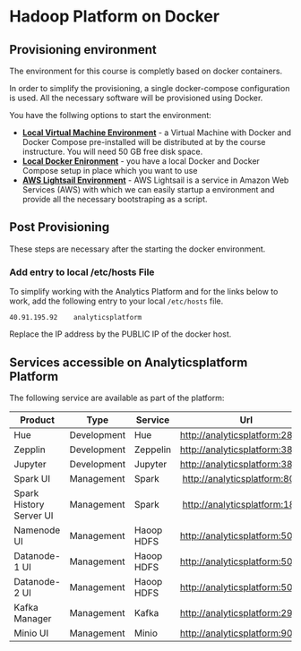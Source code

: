 # Hadoop Platform on Docker

## Provisioning environment
The environment for this course is completly based on docker containers. 

In order to simplify the provisioning, a single docker-compose configuration is used. All the necessary software will be provisioned using Docker. 

You have the follwing options to start the environment:

 * [**Local Virtual Machine Environment**](./LocalVirtualMachine.md) - a Virtual Machine with Docker and Docker Compose pre-installed will be distributed at by the course instructure. You will need 50 GB free disk space.
 * [**Local Docker Enironment**](./LocalDocker.md) - you have a local Docker and Docker Compose setup in place which you want to use
 * [**AWS Lightsail Environment**](./Lightsail.md) - AWS Lightsail is a service in Amazon Web Services (AWS) with which we can easily startup a environment and provide all the necessary bootstraping as a script.


## Post Provisioning

These steps are necessary after the starting the docker environment. 

### Add entry to local /etc/hosts File
To simplify working with the Analytics Platform and for the links below to work, add the following entry to your local `/etc/hosts` file. 

```
40.91.195.92	analyticsplatform
```

Replace the IP address by the PUBLIC IP of the docker host. 

## Services accessible on Analyticsplatform Platform
The following service are available as part of the platform:

Product | Type | Service | Url
------|------| --------| ----
Hue | Development | Hue | <http://analyticsplatform:28888>
Zepplin | Development | Zeppelin | <http://analyticsplatform:38081>
Jupyter | Development | Jupyter | <http://analyticsplatform:38888>
Spark UI | Management  | Spark | <http://analyticsplatform:8080>
Spark History Server UI | Management | Spark | <http://analyticsplatform:18080>
Namenode UI | Management  | Haoop HDFS | <http://analyticsplatform:50070>
Datanode-1 UI | Management  | Haoop HDFS | <http://analyticsplatform:50075>
Datanode-2 UI | Management  | Haoop HDFS | <http://analyticsplatform:50076>
Kafka Manager | Management | Kafka | <http://analyticsplatform:29000>
Minio UI | Management | Minio | <http://analyticsplatform:9000>

